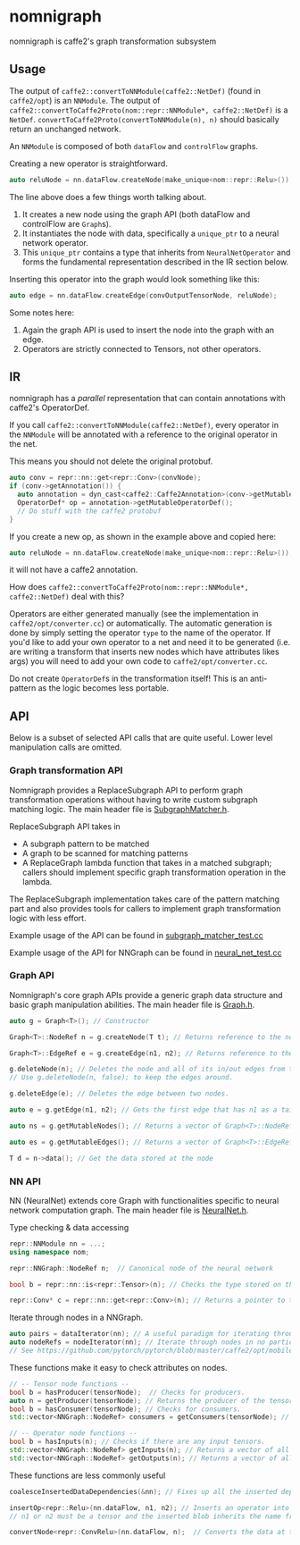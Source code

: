# nomnigraph

nomnigraph is caffe2's graph transformation subsystem

## Usage

The output of `caffe2::convertToNNModule(caffe2::NetDef)` (found in `caffe2/opt`) is an `NNModule`.
The output of `caffe2::convertToCaffe2Proto(nom::repr::NNModule*, caffe2::NetDef)` is a `NetDef`.
`convertToCaffe2Proto(convertToNNModule(n), n)` should basically return an unchanged network.

An `NNModule` is composed of both `dataFlow` and `controlFlow` graphs.

Creating a new operator is straightforward.

```cpp
auto reluNode = nn.dataFlow.createNode(make_unique<nom::repr::Relu>());
```

The line above does a few things worth talking about.

1. It creates a new node using the graph API (both dataFlow and controlFlow are `Graph`s).
2. It instantiates the node with data, specifically a `unique_ptr` to a neural network operator.
3. This `unique_ptr` contains a type that inherits from `NeuralNetOperator` and forms the fundamental representation described in the IR section below.

Inserting this operator into the graph would look something like this:

```cpp
auto edge = nn.dataFlow.createEdge(convOutputTensorNode, reluNode);
```

Some notes here:

1. Again the graph API is used to insert the node into the graph with an edge.
2. Operators are strictly connected to Tensors, not other operators.

## IR

nomnigraph has a _parallel_ representation that can contain annotations with caffe2's OperatorDef.

If you call `caffe2::convertToNNModule(caffe2::NetDef)`, every operator in the `NNModule` will be annotated with a reference to the original operator in the net.

This means you should not delete the original protobuf.

```cpp
auto conv = repr::nn::get<repr::Conv>(convNode);
if (conv->getAnnotation()) {
  auto annotation = dyn_cast<caffe2::Caffe2Annotation>(conv->getMutableAnnotation());
  OperatorDef* op = annotation->getMutableOperatorDef();
  // Do stuff with the caffe2 protobuf
}
```

If you create a new op, as shown in the example above and copied here:

```cpp
auto reluNode = nn.dataFlow.createNode(make_unique<nom::repr::Relu>());
```

it will not have a caffe2 annotation.

How does `caffe2::convertToCaffe2Proto(nom::repr::NNModule*, caffe2::NetDef)` deal with this?

Operators are either generated manually (see the implementation in `caffe2/opt/converter.cc`) or automatically.
The automatic generation is done by simply setting the operator `type` to the name of the operator.
If you'd like to add your own operator to a net and need it to be generated (i.e. are writing a transform that inserts
new nodes which have attributes likes args) you will need to add your own code to `caffe2/opt/converter.cc`.

Do not create `OperatorDef`s in the transformation itself! This is an anti-pattern as the logic becomes less portable.

## API

Below is a subset of selected API calls that are quite useful. Lower level manipulation calls are omitted.

### Graph transformation API

Nomnigraph provides a ReplaceSubgraph API to perform graph transformation operations without having to write custom subgraph matching logic. The main header file is [SubgraphMatcher.h](include/nomnigraph/Transformations/SubgraphMatcher.h).

ReplaceSubgraph API takes in

- A subgraph pattern to be matched
- A graph to be scanned for matching patterns
- A ReplaceGraph lambda function that takes in a matched subgraph; callers should implement specific graph transformation operation in the lambda.

The ReplaceSubgraph implementation takes care of the pattern matching part and also provides tools for callers to implement graph transformation logic with less effort.

Example usage of the API can be found in [subgraph_matcher_test.cc](tests/subgraph_matcher_test.cc)

Example usage of the API for NNGraph can be found in [neural_net_test.cc](tests/neural_net_test.cc)

### Graph API

Nomnigraph's core graph APIs provide a generic graph data structure and basic graph manipulation abilities. The main header file is [Graph.h](include/nomnigraph/Graph/Graph.h).

```cpp
auto g = Graph<T>(); // Constructor

Graph<T>::NodeRef n = g.createNode(T t); // Returns reference to the node

Graph<T>::EdgeRef e = g.createEdge(n1, n2); // Returns reference to the edge

g.deleteNode(n); // Deletes the node and all of its in/out edges from the graph
// Use g.deleteNode(n, false); to keep the edges around.

g.deleteEdge(e); // Deletes the edge between two nodes.

auto e = g.getEdge(n1, n2); // Gets the first edge that has n1 as a tail and n2 as the head.

auto ns = g.getMutableNodes(); // Returns a vector of Graph<T>::NodeRef

auto es = g.getMutableEdges(); // Returns a vector of Graph<T>::EdgeRef

T d = n->data(); // Get the data stored at the node
```

### NN API

NN (NeuralNet) extends core Graph with functionalities specific to neural network computation graph. The main header file is [NeuralNet.h](include/nomnigraph/Representations/NeuralNet.h).

Type checking & data accessing

```cpp
repr::NNModule nn = ...;
using namespace nom;

repr::NNGraph::NodeRef n;  // Canonical node of the neural network

bool b = repr::nn::is<repr::Tensor>(n); // Checks the type stored on the node.  (Works with parent types.)

repr::Conv* c = repr::nn::get<repr::Conv>(n); // Returns a pointer to the NeuralNetOperator or NeuralNetData in the node
```

Iterate through nodes in a NNGraph.

```cpp
auto pairs = dataIterator(nn); // A useful paradigm for iterating through nodes and corresponding data in no particular order.
auto nodeRefs = nodeIterator(nn); // Iterate through nodes in no particular order.
// See https://github.com/pytorch/pytorch/blob/master/caffe2/opt/mobile.cc#L106-L109
```

These functions make it easy to check attributes on nodes.

```cpp
// -- Tensor node functions --
bool b = hasProducer(tensorNode);  // Checks for producers.
auto n = getProducer(tensorNode); // Returns the producer of the tensor
bool b = hasConsumer(tensorNode); // Checks for consumers.
std::vector<NNGraph::NodeRef> consumers = getConsumers(tensorNode); // Returns a vector of all consumers of the tensor.

// -- Operator node functions --
bool b = hasInputs(n); // Checks if there are any input tensors.
std::vector<NNGraph::NodeRef> getInputs(n); // Returns a vector of all the input tensor nodes.
std::vector<NNGraph::NodeRef> getOutputs(n); // Returns a vector of all the output tensor nodes.
```

These functions are less commonly useful

```cpp
coalesceInsertedDataDependencies(&nn); // Fixes up all the inserted dependencies in the dataflow graph.

insertOp<repr::Relu>(nn.dataFlow, n1, n2); // Inserts an operator into the dataflow graph and creates a new blob to do so.
// n1 or n2 must be a tensor and the inserted blob inherits the name from that, appending an underscore.

convertNode<repr::ConvRelu>(nn.dataFlow, n);  // Converts the data at the node to a new node by calling the passed in type with the old node's data as the constructor argument.
```
